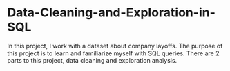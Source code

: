# Data-Cleaning-and-Exploration-in-SQL
In this project, I work with a dataset about company layoffs. The purpose of this project is to learn and familiarize myself with SQL queries. There are 2 parts to this project, data cleaning and exploration analysis.
